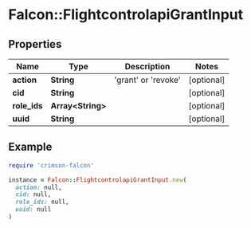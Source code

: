 # Falcon::FlightcontrolapiGrantInput

## Properties

| Name | Type | Description | Notes |
| ---- | ---- | ----------- | ----- |
| **action** | **String** | &#39;grant&#39; or &#39;revoke&#39; | [optional] |
| **cid** | **String** |  | [optional] |
| **role_ids** | **Array&lt;String&gt;** |  | [optional] |
| **uuid** | **String** |  | [optional] |

## Example

```ruby
require 'crimson-falcon'

instance = Falcon::FlightcontrolapiGrantInput.new(
  action: null,
  cid: null,
  role_ids: null,
  uuid: null
)
```

